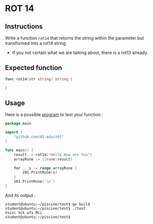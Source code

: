 # ROT 14

## Instructions

Write a function `rot14` that returns the string within the parameter but transformed into a rot14 string.

- If you not certain what we are talking about, there is a rot13 already.

## Expected function

```go
func rot14(str string) string {

}
```
## Usage

Here is a possible [program](TODO-LINK) to test your function :

```go
package main

import (
	"github.com/01-edu/z01"
)

func main() {
	result := rot14("Hello How are You")
	arrayRune := []rune(result)

	for _, s := range arrayRune {
		z01.PrintRune(s)
	}
	z01.PrintRune('\n')
}

```

And its output :

```console
student@ubuntu:~/piscine/test$ go build
student@ubuntu:~/piscine/test$ ./test
Vszzc Vck ofs Mci
student@ubuntu:~/piscine/test$
```
